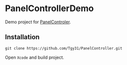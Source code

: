 # PanelControllerDemo

Demo project for [PanelControler](https://github.com/Tgy31/PanelController).

## Installation

	git clone https://github.com/Tgy31/PanelController.git
	
Open `Xcode` and build project.